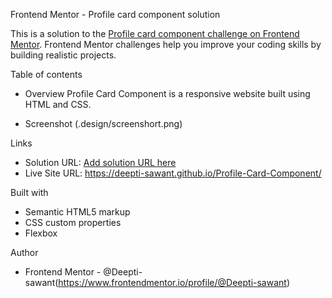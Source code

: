  Frontend Mentor - Profile card component solution

This is a solution to the [Profile card component challenge on Frontend Mentor](https://www.frontendmentor.io/challenges/profile-card-component-cfArpWshJ). Frontend Mentor challenges help you improve your coding skills by building realistic projects. 

Table of contents

- Overview
Profile Card Component is a responsive website built using HTML and CSS.

- Screenshot
(.design/screenshort.png)

Links
 - Solution URL: [Add solution URL here](https://your-solution-url.com)
- Live Site URL: https://deepti-sawant.github.io/Profile-Card-Component/

Built with
- Semantic HTML5 markup
- CSS custom properties
- Flexbox


Author
- Frontend Mentor - @Deepti-sawant(https://www.frontendmentor.io/profile/@Deepti-sawant)



